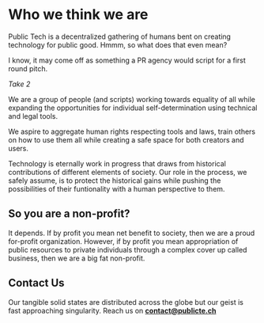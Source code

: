 # Who we think we are

Public Tech is a decentralized gathering of humans bent on creating technology for public good. Hmmm, so what does that even mean?

I know, it may come off as something a PR agency would script for a first round pitch. 

*Take 2* 

We are a group of people (and scripts) working towards equality of all while expanding the opportunities for individual self-determination using technical and legal tools. 

We aspire to aggregate human rights respecting tools and laws, train others on how to use them all while creating a safe space for both creators and users. 

Technology is eternally work in progress that draws from historical contributions of different elements of society. Our role in the process, we safely assume, is to protect the historical gains while pushing the possibilities of their funtionality with a human perspective to them. 

## So you are a non-profit?

It depends. If by profit you mean net benefit to society, then we are a proud for-profit organization. However, if by profit you mean appropriation of public resources to private individuals through a complex cover up called business, then we are a big fat non-profit. 

## Contact Us

Our tangible solid states are distributed across the globe but our geist is fast approaching singularity. Reach us on **contact@publicte.ch** 
